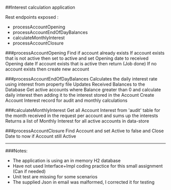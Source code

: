 ##Interest calculation application

Rest endpoints exposed :

 - processAccountOpening
 - processAccountEndOfDayBalances
 - calculateMonthlyInterest
 - processAccountClosure
 
###processAccountOpening
Find if account already exists
If account exists that is not active then set to active and set Opening date to received Opening date
If account exists that is active then return (Job done)
If no account exists then create new account

###processAccountEndOfDayBalances
Calculates the daily interest rate using interest from property file
Updates Received Balances  to the Database
Get active accounts where Balance greater than 0 and calculate daily interest then adding it to the interest stored in the Account
Create Account Interest record for audit and monthly calculations

###calculateMonthlyInterest
Get all Account Interest from 'audit' table for the month received in the request per account and sums up the interests
Returns a list of Monthly Interest for all active accounts in data-store

###processAccountClosure
Find Account and set Active to false and Close Date to now if Account still Active

---

###Notes:

 - The application is using an in memory H2 database
 - Have not used Interface+Impl coding practice for this small assignment (Can if needed)
 - Unit test are missing for some scenarios
 - The supplied Json in email was malformed, I corrected it for testing